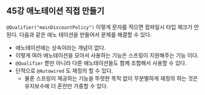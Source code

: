 ## 45강 애노테이션 직접 만들기
`@Qualifier("mainDiscountPolicy")` 이렇게 문자를 적으면 컴파일시 타입 체크가 안된다. 다음과 같은 애노 테이션을 만들어서 문제를 해결할 수 있다.
- 애노테이션에는 상속이라는 개념이 없다.
- 이렇게 여러 애노테이션을 모아서 사용하는 기능은 스프링이 지원해주는 기능 이다.
- `@Qualifier` 뿐만 아니라 다른 애노테이션들도 함께 조합해서 사용할 수 있다.
- 단적으로 `@Autowired` 도 재정의 할 수 있다.
    - 물론 스프링이 제공하는 기능을 뚜렷한 목적 없이 무분별하게 재정의 하는 것은 유지보수에 더 혼란만 가중할 수 있다.
~~~~